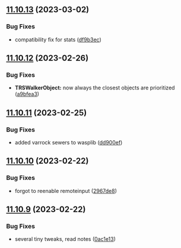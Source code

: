 ## [11.10.13](https://github.com/Torwent/WaspLib/compare/v11.10.12...v11.10.13) (2023-03-02)


### Bug Fixes

* compatibility fix for stats ([df9b3ec](https://github.com/Torwent/WaspLib/commit/df9b3ecd0447c23663557956e61e123f3c019c14))



## [11.10.12](https://github.com/Torwent/WaspLib/compare/v11.10.11...v11.10.12) (2023-02-26)


### Bug Fixes

* **TRSWalkerObject:** now always the closest objects are prioritized ([a9bfea3](https://github.com/Torwent/WaspLib/commit/a9bfea3a556d66654a30c83b09f5464c1f86356e))



## [11.10.11](https://github.com/Torwent/WaspLib/compare/v11.10.10...v11.10.11) (2023-02-25)


### Bug Fixes

* added varrock sewers to wasplib ([dd900ef](https://github.com/Torwent/WaspLib/commit/dd900ef57fa2bf83944ed8451adaba5ab0cf7b28))



## [11.10.10](https://github.com/Torwent/WaspLib/compare/v11.10.9...v11.10.10) (2023-02-22)


### Bug Fixes

* forgot to reenable remoteinput ([2967de8](https://github.com/Torwent/WaspLib/commit/2967de80c81a1b1ee02747ae84b454d8f148862a))



## [11.10.9](https://github.com/Torwent/WaspLib/compare/v11.10.8...v11.10.9) (2023-02-22)


### Bug Fixes

* several tiny tweaks, read notes ([0ac1e13](https://github.com/Torwent/WaspLib/commit/0ac1e13c0d3d1cc28b50db6eba31152b1cb4e875))



